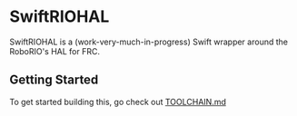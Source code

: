 # SwiftRIOHAL

SwiftRIOHAL is a (work-very-much-in-progress) Swift wrapper around the RoboRIO's HAL for FRC.

## Getting Started
To get started building this, go check out [TOOLCHAIN.md](TOOLCHAIN.md)
